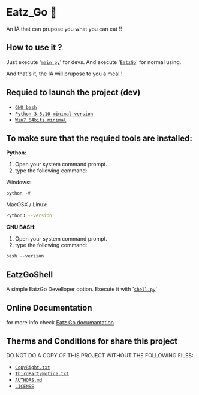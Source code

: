 # Eatz_Go :hamburger:
An IA that can prupose you what you can eat !!

## How to use it ?

Just execute '[`main.py`](main.py)' for devs.
And execute '[`EatzGo`](EatzGo.exe)' for normal using.

And that's it, the IA will prupose to you a meal !

## Requied to launch the project (dev)

- [`GNU bash`](https://)
- [`Python 3.8.10 minimal version`](https://python.org/)
- [`Win7 64bits minimal`](https://microsoft.com/)

## To make sure that the requied tools are installed:

**Python**:

1. Open your system command prompt.
2. type the following command:

Windows:
```PowerShell
python -V
```

MacOSX / Linux:
```bash
Python3 --version
```
**GNU BASH**:

1. Open your system command prompt.
2. type the following command:

```PowerShell
bash --version
```

## EatzGoShell

A simple EatzGo Develloper option. Execute it with '[`shell.py`](shell.py)'

## Online Documentation

for more info check [Eatz Go documantation](https://boubajoker.github.io/Eatz_Go/")

## Therms and Conditions for share this project

DO NOT DO A COPY OF THIS PROJECT WITHOUT THE FOLLOWING FILES:
- [`CopyRight.txt`](CopyRight.txt)
- [`ThirdPartyNotice.txt`](ThirdPartyNotice.txt)
- [`AUTHORS.md`](AUTHORS.md)
- [`LICENSE`](LICENSE)